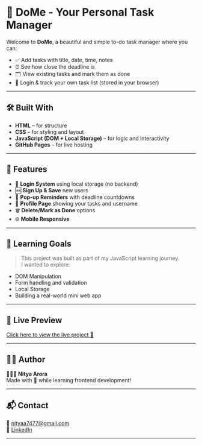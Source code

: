 # 📝 DoMe - Your Personal Task Manager

Welcome to **DoMe**, a beautiful and simple to-do task manager where you can:
- ✅ Add tasks with title, date, time, notes
- ⏰ See how close the deadline is
- 🗂 View existing tasks and mark them as done
- 👤 Login & track your own task list (stored in your browser)

---


## 🛠 Built With

- **HTML** – for structure  
- **CSS** – for styling and layout  
- **JavaScript (DOM + Local Storage)** – for logic and interactivity  
- **GitHub Pages** – for live hosting  

---

## 🚀 Features

- 🔐 **Login System** using local storage (no backend)
- 🆕 **Sign Up & Save** new users
- 📌 **Pop-up Reminders** with deadline countdowns
- 🧾 **Profile Page** showing your tasks and username
- 🗑 **Delete/Mark as Done** options
- 🌐 **Mobile Responsive**

---

## 🧠 Learning Goals

> This project was built as part of my JavaScript learning journey.  
> I wanted to explore:
- DOM Manipulation
- Form handling and validation
- Local Storage
- Building a real-world mini web app

---

## 🔗 Live Preview

[Click here to view the live project 🚀](https://nitya747.github.io/DoMe-Task-App/)

---

## 🙋‍♀️ Author

👩🏻‍💻 **Nitya Arora**  
Made with 💜 while learning frontend development!

---

## 📬 Contact

📧 [nityaa7477@gmail.com](mailto:nityaa7477@gmail.com)  
🔗 [LinkedIn](https://www.linkedin.com/in/nitya-arora)

---

